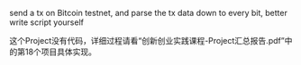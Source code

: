 send a tx on Bitcoin testnet, and parse the tx data down to every bit, better write script yourself

这个Project没有代码，详细过程请看“创新创业实践课程-Project汇总报告.pdf”中的第18个项目具体实现。
